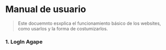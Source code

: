 # Manual de usuario

> Este docuemnto esxplica el funcionamiento básico de los websites, como usarlos y la forma de costumizarlos.


### 1. LogIn Agape
